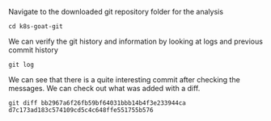 Navigate to the downloaded git repository folder for the analysis
```
cd k8s-goat-git
```

We can verify the git history and information by looking at logs and previous commit history
```
git log
```

We can see that there is a quite interesting commit after checking the messages. We can check out what was added with a diff.

```
git diff bb2967a6f26fb59bf64031bbb14b4f3e233944ca d7c173ad183c574109cd5c4c648ffe551755b576
```
